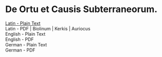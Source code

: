 # De Ortu et Causis Subterraneorum.

[Latin - Plain Text](full-text-latin.md)  
Latin - PDF | Biolinum | Kerkis | Auriocus  
English - Plain Text  
English - PDF  
German - Plain Text  
German - PDF  
